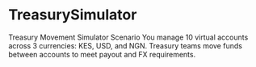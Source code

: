 # TreasurySimulator
Treasury Movement Simulator Scenario You manage 10 virtual accounts across 3 currencies: KES, USD, and NGN. Treasury teams move funds between accounts to meet payout and FX requirements.
